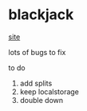 # blackjack

[site](https://adnjoo.github.io/blackjack/)

lots of bugs to fix

to do 
1) add splits
2) keep localstorage
3) double down
